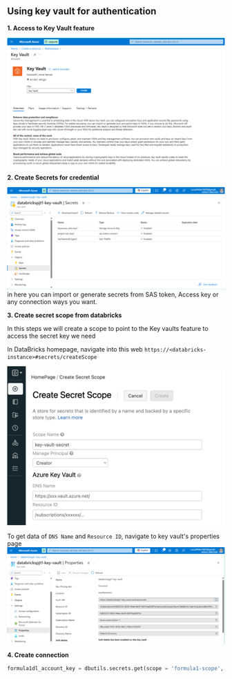 ## Using key vault for authentication

**1. Access to Key Vault feature**


![](/source/create_keyvault.png)

**2. Create Secrets for credential**

![alt text](/source/Create_secret.png)
in here you can import or generate secrets from SAS token, Access key or any connection ways you want.

**3. Create secret scope from databricks**

In this steps we will create a scope to point to the Key vaults feature to access the secret key we need

In DataBricks homepage, navigate into this web `https://<databricks-instance>#secrets/createScope`

![alt text](/source/SecretsScope.png)

To get data of `DNS Name` and `Resource ID`, navigate to key vault's properties page
![alt text](/source/keyvaultproperties.png)

**4. Create connection**
```py
formula1dl_account_key = dbutils.secrets.get(scope = 'formula1-scope', key = 'formula1dl-account-key')
```